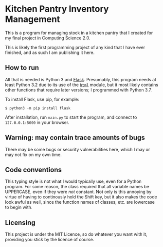 # Kitchen Pantry Inventory Management

This is a program for managing stock in a kitchen pantry that I created for my final project in Computing Science 2.0.

This is likely the first programming project of any kind that I have ever finished, and as such I am publishing it here.

## How to run
All that is needed is Python 3 and [Flask](https://flask.palletsprojects.com/en/2.0.x/). Presumably, this program
needs at least Python 3.2 due to its use of the [`html`](https://docs.python.org/3/library/html.html) module,
but it most likely contains other functions that require later versions; I programmed with Python 3.7.

To install Flask, use pip, for example:
```
$ python3 -m pip install flask
```

After installation, run `main.py` to start the program, and connect to `127.0.0.1:5000` in your browser.

## Warning: may contain trace amounts of bugs
There may be some bugs or security vulnerabilities here, which I may or may not fix on my own time.

## Code conventions
This typing style is not what I would typically use, even for a Python program. For some reason, the class
required that all variable names be UPPERCASE, even if they were _not_ constant. Not only is this annoying
by virtue of having to continously hold the Shift key, but it also makes the code look awful as well,
since the function names of classes, etc. are lowercase to begin with.

## Licensing
This project is under the MIT Licence, so do whatever you want with it, providing you stick by the licence
of course.

